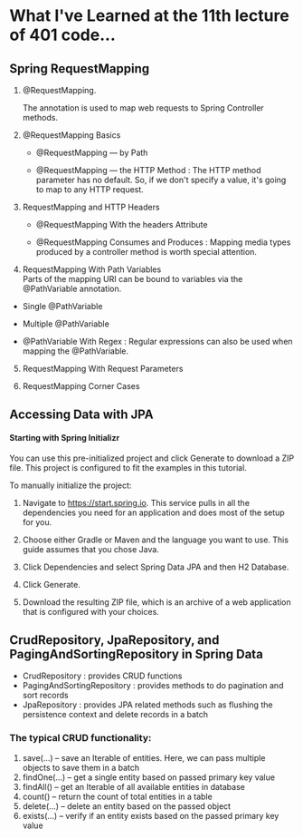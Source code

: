 # What I've Learned at the 11th lecture of 401 code...

## Spring RequestMapping

1. @RequestMapping.

   The annotation is used to map web requests to Spring Controller methods.


2. @RequestMapping Basics

   - @RequestMapping — by Path

   - @RequestMapping — the HTTP Method : The HTTP method parameter has no default. So, if we don't specify a value, it's going to map to any HTTP request.


3. RequestMapping and HTTP Headers

   - @RequestMapping With the headers Attribute

   - @RequestMapping Consumes and Produces : Mapping media types produced by a controller method is worth special attention.


4. RequestMapping With Path Variables                 
   Parts of the mapping URI can be bound to variables via the @PathVariable annotation.

  - Single @PathVariable

  - Multiple @PathVariable

  - @PathVariable With Regex : Regular expressions can also be used when mapping the @PathVariable.


5. RequestMapping With Request Parameters

6. RequestMapping Corner Cases


## Accessing Data with JPA

#### Starting with Spring Initializr

 You can use this pre-initialized project and click Generate to download a ZIP file. This project is configured to fit the examples in this tutorial.

 To manually initialize the project:

 1. Navigate to https://start.spring.io. This service pulls in all the dependencies you need for an application and does most of the setup for you.

 2. Choose either Gradle or Maven and the language you want to use. This guide assumes that you chose Java.

 3. Click Dependencies and select Spring Data JPA and then H2 Database.

 4. Click Generate.

 5. Download the resulting ZIP file, which is an archive of a web application that is configured with your choices.



## CrudRepository, JpaRepository, and PagingAndSortingRepository in Spring Data

  - CrudRepository : provides CRUD functions
  - PagingAndSortingRepository : provides methods to do pagination and sort records
  - JpaRepository : provides JPA related methods such as flushing the persistence context and delete records in a batch


### The typical CRUD functionality:

  1. save(…) – save an Iterable of entities. Here, we can pass multiple objects to save them in a batch
  2. findOne(…) – get a single entity based on passed primary key value
  3. findAll() – get an Iterable of all available entities in database
  4. count() – return the count of total entities in a table
  5. delete(…) – delete an entity based on the passed object
  6. exists(…) – verify if an entity exists based on the passed primary key value



